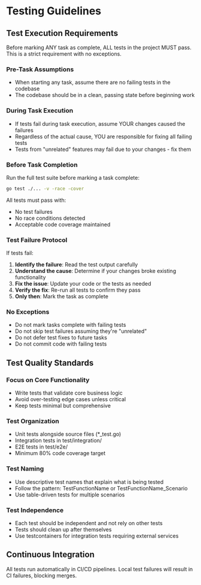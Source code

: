 # Testing Guidelines

## Test Execution Requirements

Before marking ANY task as complete, ALL tests in the project MUST pass. This is a strict requirement with no exceptions.

### Pre-Task Assumptions

- When starting any task, assume there are no failing tests in the codebase
- The codebase should be in a clean, passing state before beginning work

### During Task Execution

- If tests fail during task execution, assume YOUR changes caused the failures
- Regardless of the actual cause, YOU are responsible for fixing all failing tests
- Tests from "unrelated" features may fail due to your changes - fix them

### Before Task Completion

Run the full test suite before marking a task complete:

```bash
go test ./... -v -race -cover
```

All tests must pass with:

- No test failures
- No race conditions detected
- Acceptable code coverage maintained

### Test Failure Protocol

If tests fail:

1. **Identify the failure**: Read the test output carefully
2. **Understand the cause**: Determine if your changes broke existing functionality
3. **Fix the issue**: Update your code or the tests as needed
4. **Verify the fix**: Re-run all tests to confirm they pass
5. **Only then**: Mark the task as complete

### No Exceptions

- Do not mark tasks complete with failing tests
- Do not skip test failures assuming they're "unrelated"
- Do not defer test fixes to future tasks
- Do not commit code with failing tests

## Test Quality Standards

### Focus on Core Functionality

- Write tests that validate core business logic
- Avoid over-testing edge cases unless critical
- Keep tests minimal but comprehensive

### Test Organization

- Unit tests alongside source files (*_test.go)
- Integration tests in test/integration/
- E2E tests in test/e2e/
- Minimum 80% code coverage target

### Test Naming

- Use descriptive test names that explain what is being tested
- Follow the pattern: TestFunctionName or TestFunctionName_Scenario
- Use table-driven tests for multiple scenarios

### Test Independence

- Each test should be independent and not rely on other tests
- Tests should clean up after themselves
- Use testcontainers for integration tests requiring external services

## Continuous Integration

All tests run automatically in CI/CD pipelines. Local test failures will result in CI failures, blocking merges.
